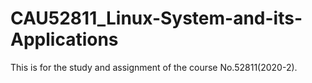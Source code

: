 # CAU52811_Linux-System-and-its-Applications
This is for the study and assignment of the course No.52811(2020-2).
